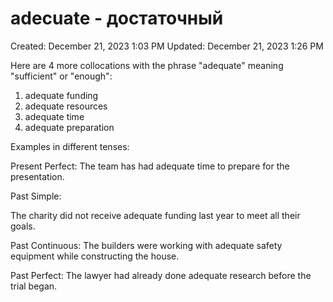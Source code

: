 # adecuate - достаточный

Created: December 21, 2023 1:03 PM
Updated: December 21, 2023 1:26 PM

Here are 4 more collocations with the phrase "adequate" meaning "sufficient" or "enough":

1. adequate funding
2. adequate resources
3. adequate time
4. adequate preparation

Examples in different tenses:

Present Perfect:
The team has had adequate time to prepare for the presentation.

Past Simple:

The charity did not receive adequate funding last year to meet all their goals.

Past Continuous:
The builders were working with adequate safety equipment while constructing the house.

Past Perfect:
The lawyer had already done adequate research before the trial began.